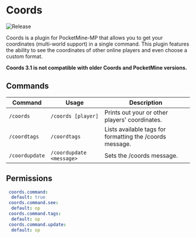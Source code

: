 # Coords
![Release](https://img.shields.io/badge/release-v3.1-blue.svg)

Coords is a plugin for PocketMine-MP that allows you to get your coordinates (multi-world support) in a single command. This plugin features the ability to see the coordinates of other online players and even choose a custom format.

**Coords 3.1 is not compatible with older Coords and PocketMine versions.**

## Commands
| Command | Usage | Description |
| ------- | ----- | ----------- |
| `/coords` | `/coords [player]` | Prints out your or other players' coordinates. |
| `/coordtags` | `/coordtags` | Lists available tags for formatting the /coords message. |
| `/coordupdate` | `/coordupdate <message>` | Sets the /coords message. |

## Permissions
```yaml
 coords.command:
  default: true
 coords.command.see:
  default: op
 coords.command.tags:
  default: op
 coords.command.update:
  default: op
```
